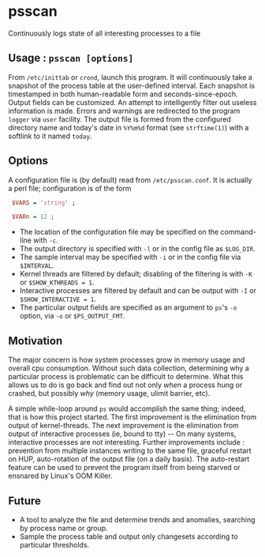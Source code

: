 # psscan
Continuously logs state of all interesting processes to a file

## Usage : `psscan [options] `

From `/etc/inittab` or `crond`, launch this program. It will continuously take a snapshot of the process table at the user-defined interval. Each snapshot is timestamped in both human-readable form and seconds-since-epoch. Output fields can be customized. An attempt to intelligently filter out useless information is made. Errors and warnings are redirected to the program `logger` via `user` facility. The output file is formed from the configured directory name and today's date in `%Y%m%d` format (see `strftime(1)`) with a softlink to it named `today`.

## Options

A configuration file is (by default) read from `/etc/psscan.conf`. It is actually a perl file; configuration is of the form

```perl
 $VARS = 'string' ;

 $VARn = 12 ;
```

* The location of the configuration file may be specified on the command-line with `-c`. 
* The output directory is specified with `-l` or in the config file as `$LOG_DIR`. 
* The sample interval may be specified with `-i` or in the config file via `$INTERVAL`.
* Kernel threads are filtered by default; disabling of the filtering is with `-K` or `$SHOW_KTHREADS = 1`.
* Interactive processes are filtered by default and can be output with `-I` or `$SHOW_INTERACTIVE = 1`.
* The particular output fields are specified as an argument to `ps`'s `-o` option, via `-o` or `$PS_OUTPUT_FMT`.

## Motivation

The major concern is how system processes grow in memory usage and overall cpu consumption. Without such data collection, determining why a 
particular process is problematic can be difficult to determine. What this allows us to do is go back and find out not only _when_ a process
hung or crashed, but possibly _why_ (memory usage, ulimit barrier, etc).

A simple while-loop around `ps` would accomplish the same thing; indeed, that is how this project started. The first improvement is the 
elimination from output of kernel-threads. The next improvement is the elimination from output of interactive processes (ie, bound to tty) -- 
On many systems, interactive processes are not interesting. Further improvements include : prevention from multiple instances writing to the same file, graceful restart on HUP, auto-rotation of the 
output file (on a daily basis). The auto-restart feature can be used to prevent the program itself from being starved or ensnared by Linux's OOM Killer.

## Future

* A tool to analyze the file and determine trends and anomalies, searching by process name or group.
* Sample the process table and output only changesets according to particular thresholds.



